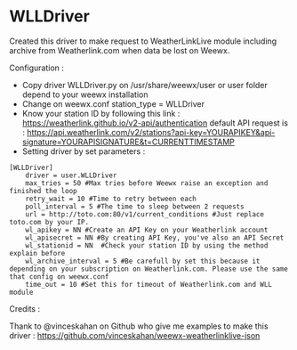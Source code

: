 # WLLDriver
Created this driver to make request to WeatherLinkLive module including archive from Weatherlink.com when data be lost on Weewx.

Configuration : 

- Copy driver WLLDriver.py on /usr/share/weewx/user or user folder depend to your weewx installation
- Change on weewx.conf station_type = WLLDriver
- Know your station ID by following this link : https://weatherlink.github.io/v2-api/authentication
default API request is : https://api.weatherlink.com/v2/stations?api-key=YOURAPIKEY&api-signature=YOURAPISIGNATURE&t=CURRENTTIMESTAMP
- Setting driver by set parameters : 

```
[WLLDriver]
    driver = user.WLLDriver
    max_tries = 50 #Max tries before Weewx raise an exception and finished the loop
    retry_wait = 10 #Time to retry between each
    poll_interval = 5 #The time to sleep between 2 requests
    url = http://toto.com:80/v1/current_conditions #Just replace toto.com by your IP.
    wl_apikey = NN #Create an API Key on your Weatherlink account
    wl_apisecret = NN #By creating API Key, you've also an API Secret
    wl_stationid = NN  #Check your station ID by using the method explain before
    wl_archive_interval = 5 #Be carefull by set this because it depending on your subscription on Weatherlink.com. Please use the same that config on weewx.conf
    time_out = 10 #Set this for timeout of Weatherlink.com and WLL module
```

Credits : 

Thank to @vinceskahan on Github who give me examples to make this driver : https://github.com/vinceskahan/weewx-weatherlinklive-json
